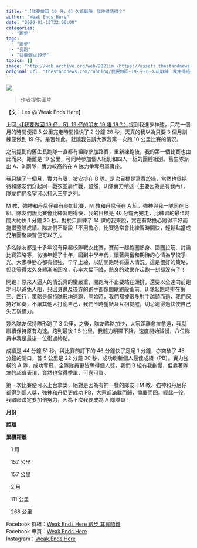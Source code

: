 ```yaml
---
title: "【我要做回 19 仔．6】久疏戰陣ㅤ我仲得唔得？"
author: "Weak Ends Here"
date: "2020-01-13T22:00:00"
categories:
  - "跑步"
tags:
  - "跑步"
  - "長跑"
  - "我要做回19仔"
topics: []
image: "http://web.archive.org/web/2021im_/https://assets.thestandnews.com/media/photos/81913509_8Oucq_1xUxi21.jpg"
original_url: "thestandnews.com/running/我要做回-19-仔-6-久疏戰陣ᅠ我仲得唔得"
---
```

![](http://web.archive.org/web/2021im_/https://assets.thestandnews.com/media/photos/81913509_8Oucq_1xUxi21.jpg)
> 作者提供圖片

【文：Leo @ Weak Ends Here】

上回[〈【我要做回 19 仔．5】19 仔的朋友 19 唔 19？〉](../../running/%E6%88%91%E8%A6%81%E5%81%9A%E5%9B%9E-19-%E4%BB%94-5-19-%E4%BB%94%E7%9A%84%E6%9C%8B%E5%8F%8B-19-%E5%94%94-19/)提到我進步神速，只花一個月的時間便把 5 公里完走時間推快了 2 分鐘 28 秒，天真的我以為只要 3 個月訓練便做到 19 仔。是否如此，就讓我告訴大家我第一次跑 10 公里比賽的情況。

之前提到的舊生長跑隊一直都有組隊參加路賽，重新練跑後，我的第一個比賽也由此而來。距離是 10 公里，可同時參加個人組別和四人一組的團體組別。舊生隊派出 A、B 兩隊，實力較高的在 A 隊力爭奪冠軍寶座。

我只練了一個月，實力有限，被安排在 B 隊。是次目標是寓賽於操，當然也很期待和隊友們穿起同一戰衣並肩作戰，雖然，B 隊實力稍遜（主要因為是有我內），隊友們仍希望可以打入三甲之列。

M 教、強神和丹尼仔都有參加比賽，M 教和丹尼仔在 A 組，強神與我一隊同在 B 組。隊友們說比賽會比練習跑得快，我的目標是 46 分鐘內完走，比練習的最佳時間大約快 1 分鐘 30 秒。對於只訓練了 14 課的我來說，實在有點擔心跑得不好而拖累整隊成績。隊友們不斷說「不用擔心，比賽通常會比練習時間快，輕鬆點當成兄弟團聚練習便可以了」。

多名隊友都是十多年沒有穿起校隊戰衣比賽，賽前一起跑圈熱身、圍圈拉筋、討論比賽策略等，彷彿年輕了十年，回到中學年代，懷著興奮和期待的心情為學校爭光。大家爭勝心都有很強，早早上線，以防開跑時有逼人情況。這是很好的策略，但我等得太久身體漸漸回冷，心率大幅下降，熱身的效果在起跑一刻都沒有了！

開跑！原來人逼人的情況真的蠻嚴重，開跑時不止要站在頭排，還要以全速向前跑才可以避免人阻，只因身邊及後方的跑手都像間歇跑般衝前。B 隊起跑時排在第三、四行，策略是保持隊形均速跑，開始時，我們都被很多對手越頭而過，我們保持好節奏，不讓其他人打亂自己，我們不時望錶及互相提醒，切忌跑得過快使自己失去後續力。

幾名隊友保持隊形跑了 3 公里，之後，隊友略略加快，大家距離愈拉愈遠，我就繼續保持原有均速。跑到最後 1.5 公里，我體力明顯下降，速度開始減慢，八位隊員中我是最後一位衝過終點。

成績是 44 分鐘 51 秒，與比賽前訂下的 46 分鐘快了足足 1 分鐘，亦突破了 45 分鐘的關口，首 5 公里是 22 分鐘 30 秒，成功刷新個人最佳成績（PB）。實力強橫的 A 隊，成功奪冠，全隊隊員更皆奪得個人獎，我們 B 組有我拖慢，但靠著隊友的超班表現，竟然也奪得季軍，可喜可賀。

第一次比賽便可以上台拿獎，絕對是因為有神一樣的隊友！M 教、強神和丹尼仔都得到個人獎，強神和丹尼更成功 PB，大家都滿載而歸，盡慶而回。經此一役，我暗暗決定要加倍努力，因為下次我要成為 A 隊隊員！

**月份**

**距離**

**累積距離**

ㅤ1 月ㅤ

ㅤ157 公里ㅤ

ㅤ157 公里ㅤ

ㅤ2 月ㅤ

ㅤ111 公里ㅤ

ㅤ268 公里ㅤ

Facebook 群組：[Weak Ends Here 跑步 其實唔難](http://web.archive.org/web/20211229132841/https://www.facebook.com/groups/498772610150499/)  
Facebook 專頁：[Weak Ends Here](http://web.archive.org/web/20211229132841/https://www.facebook.com/Weak-Ends-Here-753770388079839/)  
Instagram：[Weak.Ends.Here](http://web.archive.org/web/20211229132841/https://www.instagram.com/weak.ends.here/)